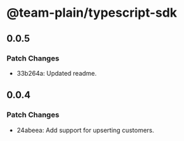 # @team-plain/typescript-sdk

## 0.0.5

### Patch Changes

- 33b264a: Updated readme.

## 0.0.4

### Patch Changes

- 24abeea: Add support for upserting customers.
